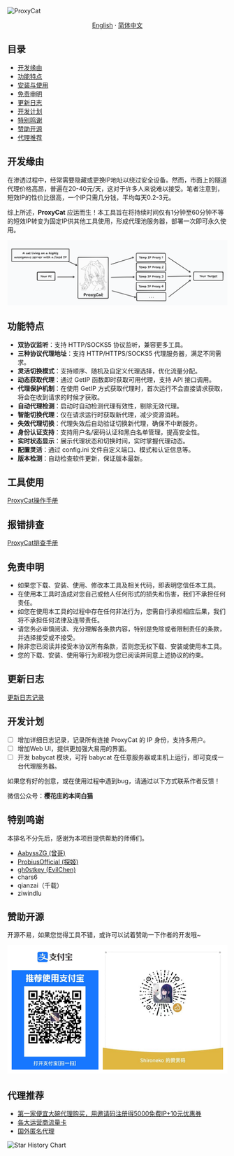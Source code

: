 ![ProxyCat](https://socialify.git.ci/honmashironeko/ProxyCat/image?description=1&descriptionEditable=%E4%B8%80%E6%AC%BE%E8%BD%BB%E9%87%8F%E7%BA%A7%E7%9A%84%E4%BC%98%E7%A7%80%E4%BB%A3%E7%90%86%E6%B1%A0%E4%B8%AD%E9%97%B4%E4%BB%B6%EF%BC%8C%E5%AE%9E%E7%8E%B0%E4%BB%A3%E7%90%86%E7%9A%84%E8%87%AA%E5%8A%A8%E8%BD%AE%E6%8D%A2&font=Bitter&forks=1&issues=1&language=1&logo=https%3A%2F%2Favatars.githubusercontent.com%2Fu%2F139044047%3Fv%3D4&name=1&owner=1&pattern=Circuit%20Board&pulls=1&stargazers=1&theme=Dark)

<p align="center">
  <a href="/README-EN.md">English</a>
  ·
  <a href="/README.md">简体中文</a>
</p>

## 目录

- [开发缘由](#开发缘由)
- [功能特点](#功能特点)
- [安装与使用](#安装与使用)
- [免责申明](#免责申明)
- [更新日志](#更新日志)
- [开发计划](#开发计划)
- [特别鸣谢](#特别鸣谢)
- [赞助开源](#赞助开源)
- [代理推荐](#代理推荐)

## 开发缘由

在渗透过程中，经常需要隐藏或更换IP地址以绕过安全设备。然而，市面上的隧道代理价格高昂，普遍在20-40元/天，这对于许多人来说难以接受。笔者注意到，短效IP的性价比很高，一个IP只需几分钱，平均每天0.2-3元。

综上所述，**ProxyCat** 应运而生！本工具旨在将持续时间仅有1分钟至60分钟不等的短效IP转变为固定IP供其他工具使用，形成代理池服务器，部署一次即可永久使用。

![项目原理图](./assets/项目原理图.png)

## 功能特点

- **双协议监听**：支持 HTTP/SOCKS5 协议监听，兼容更多工具。
- **三种协议代理地址**：支持 HTTP/HTTPS/SOCKS5 代理服务器，满足不同需求。
- **灵活切换模式**：支持顺序、随机及自定义代理选择，优化流量分配。
- **动态获取代理**：通过 GetIP 函数即时获取可用代理，支持 API 接口调用。
- **代理保护机制**：在使用 GetIP 方式获取代理时，首次运行不会直接请求获取，将会在收到请求的时候才获取。
- **自动代理检测**：启动时自动检测代理有效性，剔除无效代理。
- **智能切换代理**：仅在请求运行时获取新代理，减少资源消耗。
- **失效代理切换**：代理失效后自动验证切换新代理，确保不中断服务。
- **身份认证支持**：支持用户名/密码认证和黑白名单管理，提高安全性。
- **实时状态显示**：展示代理状态和切换时间，实时掌握代理动态。
- **配置灵活**：通过 config.ini 文件自定义端口、模式和认证信息等。
- **版本检测**：自动检查软件更新，保证版本最新。

## 工具使用

[ProxyCat操作手册](.\ProxyCat-Manual\操作手册.md)

## 报错排查

[ProxyCat排查手册]()

## 免责申明

- 如果您下载、安装、使用、修改本工具及相关代码，即表明您信任本工具。
- 在使用本工具时造成对您自己或他人任何形式的损失和伤害，我们不承担任何责任。
- 如您在使用本工具的过程中存在任何非法行为，您需自行承担相应后果，我们将不承担任何法律及连带责任。
- 请您务必审慎阅读、充分理解各条款内容，特别是免除或者限制责任的条款，并选择接受或不接受。
- 除非您已阅读并接受本协议所有条款，否则您无权下载、安装或使用本工具。
- 您的下载、安装、使用等行为即视为您已阅读并同意上述协议的约束。

## 更新日志

[更新日志记录]()

## 开发计划

- [ ] 增加详细日志记录，记录所有连接 ProxyCat 的 IP 身份，支持多用户。
- [ ] 增加Web UI，提供更加强大易用的界面。
- [ ] 开发 babycat 模块，可将 babycat 在任意服务器或主机上运行，即可变成一台代理服务器。

如果您有好的创意，或在使用过程中遇到bug，请通过以下方式联系作者反馈！

微信公众号：**樱花庄的本间白猫**

## 特别鸣谢

本排名不分先后，感谢为本项目提供帮助的师傅们。

- [AabyssZG (曾哥)](https://github.com/AabyssZG)
- [ProbiusOfficial (探姬)](https://github.com/ProbiusOfficial)
- [gh0stkey (EvilChen)](https://github.com/gh0stkey)
- chars6
- qianzai（千载）
- ziwindlu

## 赞助开源

开源不易，如果您觉得工具不错，或许可以试着赞助一下作者的开发哦~

![赞助](./assets/赞助.png)

## 代理推荐

- [第一家便宜大碗代理购买，用邀请码注册得5000免费IP+10元优惠券](https://h.shanchendaili.com/invite_reg.html?invite=fM6fVG)
- [各大运营商流量卡](https://172.lot-ml.com/ProductEn/Index/0b7c9adef5e9648f)
- [国外匿名代理](https://www.ipmart.io?source=Shironeko)

![Star History Chart](https://api.star-history.com/svg?repos=honmashironeko/ProxyCat&type=Date)
